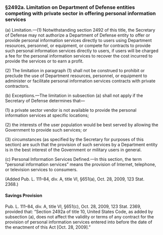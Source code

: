 ### §2492a. Limitation on Department of Defense entities competing with private sector in offering personal information services ###

(a) Limitation.—(1) Notwithstanding section 2492 of this title, the Secretary of Defense may not authorize a Department of Defense entity to offer or provide personal information services directly to users using Department resources, personnel, or equipment, or compete for contracts to provide such personal information services directly to users, if users will be charged a fee for the personal information services to recover the cost incurred to provide the services or to earn a profit.

(2) The limitation in paragraph (1) shall not be construed to prohibit or preclude the use of Department resources, personnel, or equipment to administer or facilitate personal information services contracts with private contractors.

(b) Exceptions.—The limitation in subsection (a) shall not apply if the Secretary of Defense determines that—

(1) a private sector vendor is not available to provide the personal information services at specific locations;

(2) the interests of the user population would be best served by allowing the Government to provide such services; or

(3) circumstances (as specified by the Secretary for purposes of this section) are such that the provision of such services by a Department entity is in the best interest of the Government or military users in general.

(c) Personal Information Services Defined.—In this section, the term “personal information services” means the provision of Internet, telephone, or television services to consumers.

(Added Pub. L. 111–84, div. A, title VI, §651(a), Oct. 28, 2009, 123 Stat. 2368.)

#### Savings Provision ####

Pub. L. 111–84, div. A, title VI, §651(c), Oct. 28, 2009, 123 Stat. 2369, provided that: “Section 2492a of title 10, United States Code, as added by subsection (a), does not affect the validity or terms of any contract for the provision of personal information services entered into before the date of the enactment of this Act [Oct. 28, 2009].”